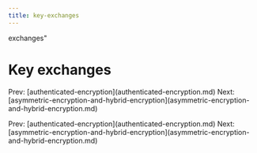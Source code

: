 ```yaml
---
title: key-exchanges
---
```


exchanges\"

# Key exchanges

Prev:
\[authenticated-encryption](authenticated-encryption.md)
Next:
\[asymmetric-encryption-and-hybrid-encryption](asymmetric-encryption-and-hybrid-encryption.md)

Prev:
\[authenticated-encryption](authenticated-encryption.md)
Next:
\[asymmetric-encryption-and-hybrid-encryption](asymmetric-encryption-and-hybrid-encryption.md)
